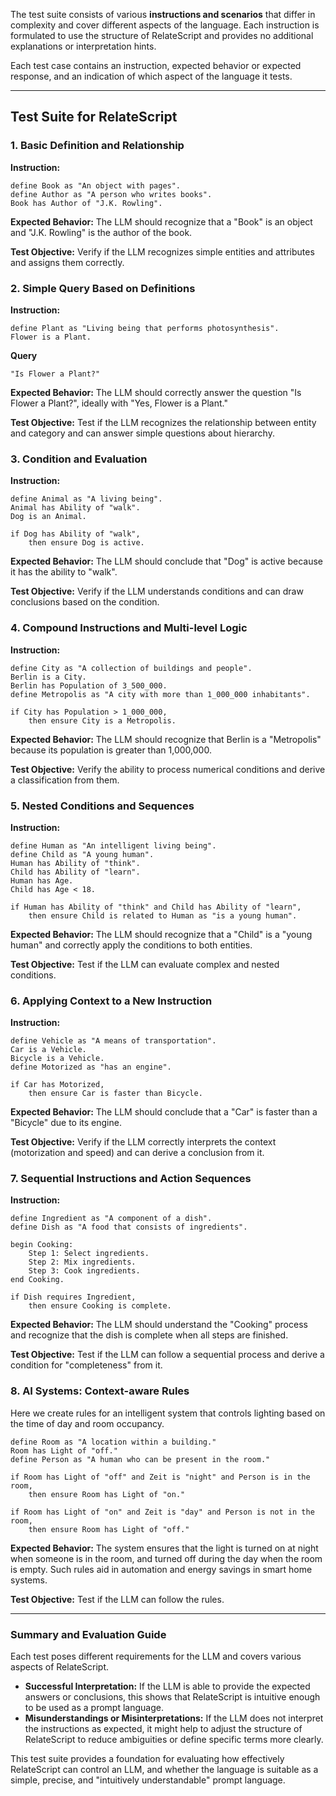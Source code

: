 The test suite consists of various **instructions and scenarios** that differ in complexity and cover different aspects of the language. Each instruction is formulated to use the structure of RelateScript and provides no additional explanations or interpretation hints.

Each test case contains an instruction, expected behavior or expected response, and an indication of which aspect of the language it tests.

---

## Test Suite for RelateScript

### 1. Basic Definition and Relationship

**Instruction:**
```plaintext
define Book as "An object with pages".
define Author as "A person who writes books".
Book has Author of "J.K. Rowling".
```

**Expected Behavior:**
The LLM should recognize that a "Book" is an object and "J.K. Rowling" is the author of the book.

**Test Objective:** Verify if the LLM recognizes simple entities and attributes and assigns them correctly.


### 2. Simple Query Based on Definitions

**Instruction:**
```plaintext
define Plant as "Living being that performs photosynthesis".
Flower is a Plant.
```

**Query**
```plaintext
"Is Flower a Plant?"
```

**Expected Behavior:**
The LLM should correctly answer the question "Is Flower a Plant?", ideally with "Yes, Flower is a Plant."

**Test Objective:** Test if the LLM recognizes the relationship between entity and category and can answer simple questions about hierarchy.


### 3. Condition and Evaluation

**Instruction:**
```plaintext
define Animal as "A living being".
Animal has Ability of "walk".
Dog is an Animal.

if Dog has Ability of "walk",
    then ensure Dog is active.
```

**Expected Behavior:**
The LLM should conclude that "Dog" is active because it has the ability to "walk".

**Test Objective:** Verify if the LLM understands conditions and can draw conclusions based on the condition.


### 4. Compound Instructions and Multi-level Logic

**Instruction:**
```plaintext
define City as "A collection of buildings and people".
Berlin is a City.
Berlin has Population of 3_500_000.
define Metropolis as "A city with more than 1_000_000 inhabitants".

if City has Population > 1_000_000,
    then ensure City is a Metropolis.
```

**Expected Behavior:**
The LLM should recognize that Berlin is a "Metropolis" because its population is greater than 1,000,000.

**Test Objective:** Verify the ability to process numerical conditions and derive a classification from them.


### 5. Nested Conditions and Sequences

**Instruction:**
```plaintext
define Human as "An intelligent living being".
define Child as "A young human".
Human has Ability of "think".
Child has Ability of "learn".
Human has Age.
Child has Age < 18.

if Human has Ability of "think" and Child has Ability of "learn",
    then ensure Child is related to Human as "is a young human".
```

**Expected Behavior:**
The LLM should recognize that a "Child" is a "young human" and correctly apply the conditions to both entities.

**Test Objective:** Test if the LLM can evaluate complex and nested conditions.


### 6. Applying Context to a New Instruction

**Instruction:**
```plaintext
define Vehicle as "A means of transportation".
Car is a Vehicle.
Bicycle is a Vehicle.
define Motorized as "has an engine".

if Car has Motorized,
    then ensure Car is faster than Bicycle.
```

**Expected Behavior:**
The LLM should conclude that a "Car" is faster than a "Bicycle" due to its engine.

**Test Objective:** Verify if the LLM correctly interprets the context (motorization and speed) and can derive a conclusion from it.


### 7. Sequential Instructions and Action Sequences

**Instruction:**
```plaintext
define Ingredient as "A component of a dish".
define Dish as "A food that consists of ingredients".

begin Cooking:
    Step 1: Select ingredients.
    Step 2: Mix ingredients.
    Step 3: Cook ingredients.
end Cooking.

if Dish requires Ingredient,
    then ensure Cooking is complete.
```

**Expected Behavior:**
The LLM should understand the "Cooking" process and recognize that the dish is complete when all steps are finished.

**Test Objective:** Test if the LLM can follow a sequential process and derive a condition for "completeness" from it.


### 8. AI Systems: Context-aware Rules

Here we create rules for an intelligent system that controls lighting based on the time of day and room occupancy.

```plaintext
define Room as "A location within a building."
Room has Light of "off."
define Person as "A human who can be present in the room."

if Room has Light of "off" and Zeit is "night" and Person is in the room,
    then ensure Room has Light of "on."

if Room has Light of "on" and Zeit is "day" and Person is not in the room,
    then ensure Room has Light of "off."
```

**Expected Behavior:**
The system ensures that the light is turned on at night when someone is in the room, and turned off during the day when the room is empty. Such rules aid in automation and energy savings in smart home systems.

**Test Objective:** Test if the LLM can follow the rules.

---

### Summary and Evaluation Guide

Each test poses different requirements for the LLM and covers various aspects of RelateScript.

- **Successful Interpretation:** If the LLM is able to provide the expected answers or conclusions, this shows that RelateScript is intuitive enough to be used as a prompt language.
- **Misunderstandings or Misinterpretations:** If the LLM does not interpret the instructions as expected, it might help to adjust the structure of RelateScript to reduce ambiguities or define specific terms more clearly.

This test suite provides a foundation for evaluating how effectively RelateScript can control an LLM, and whether the language is suitable as a simple, precise, and "intuitively understandable" prompt language.